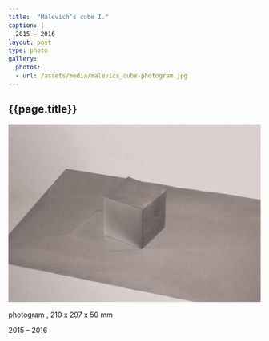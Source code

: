 ```yaml
---
title:  "Malevich’s cube I."
caption: |
  2015 – 2016
layout: post
type: photo
gallery:
  photos:
  - url: /assets/media/malevics_cube-photogram.jpg
---
```


## {{page.title}}

![](/assets/media/malevics_cube-photogram.jpg)

photogram , 210 x 297 x 50 mm

2015 – 2016

<!-- more -->